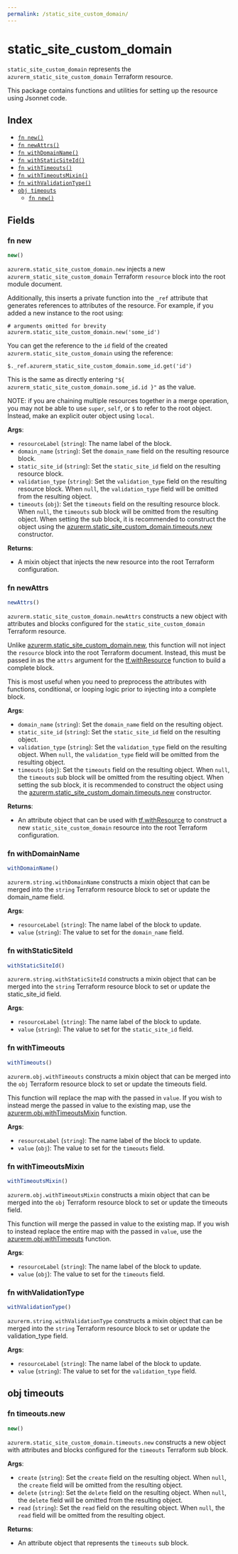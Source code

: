 ```yaml
---
permalink: /static_site_custom_domain/
---
```


# static_site_custom_domain

`static_site_custom_domain` represents the `azurerm_static_site_custom_domain` Terraform resource.



This package contains functions and utilities for setting up the resource using Jsonnet code.


## Index

* [`fn new()`](#fn-new)
* [`fn newAttrs()`](#fn-newattrs)
* [`fn withDomainName()`](#fn-withdomainname)
* [`fn withStaticSiteId()`](#fn-withstaticsiteid)
* [`fn withTimeouts()`](#fn-withtimeouts)
* [`fn withTimeoutsMixin()`](#fn-withtimeoutsmixin)
* [`fn withValidationType()`](#fn-withvalidationtype)
* [`obj timeouts`](#obj-timeouts)
  * [`fn new()`](#fn-timeoutsnew)

## Fields

### fn new

```ts
new()
```


`azurerm.static_site_custom_domain.new` injects a new `azurerm_static_site_custom_domain` Terraform `resource`
block into the root module document.

Additionally, this inserts a private function into the `_ref` attribute that generates references to attributes of the
resource. For example, if you added a new instance to the root using:

    # arguments omitted for brevity
    azurerm.static_site_custom_domain.new('some_id')

You can get the reference to the `id` field of the created `azurerm.static_site_custom_domain` using the reference:

    $._ref.azurerm_static_site_custom_domain.some_id.get('id')

This is the same as directly entering `"${ azurerm_static_site_custom_domain.some_id.id }"` as the value.

NOTE: if you are chaining multiple resources together in a merge operation, you may not be able to use `super`, `self`,
or `$` to refer to the root object. Instead, make an explicit outer object using `local`.

**Args**:
  - `resourceLabel` (`string`): The name label of the block.
  - `domain_name` (`string`): Set the `domain_name` field on the resulting resource block.
  - `static_site_id` (`string`): Set the `static_site_id` field on the resulting resource block.
  - `validation_type` (`string`): Set the `validation_type` field on the resulting resource block. When `null`, the `validation_type` field will be omitted from the resulting object.
  - `timeouts` (`obj`): Set the `timeouts` field on the resulting resource block. When `null`, the `timeouts` sub block will be omitted from the resulting object. When setting the sub block, it is recommended to construct the object using the [azurerm.static_site_custom_domain.timeouts.new](#fn-timeoutsnew) constructor.

**Returns**:
- A mixin object that injects the new resource into the root Terraform configuration.


### fn newAttrs

```ts
newAttrs()
```


`azurerm.static_site_custom_domain.newAttrs` constructs a new object with attributes and blocks configured for the `static_site_custom_domain`
Terraform resource.

Unlike [azurerm.static_site_custom_domain.new](#fn-new), this function will not inject the `resource`
block into the root Terraform document. Instead, this must be passed in as the `attrs` argument for the
[tf.withResource](https://github.com/tf-libsonnet/core/tree/main/docs#fn-withresource) function to build a complete block.

This is most useful when you need to preprocess the attributes with functions, conditional, or looping logic prior to
injecting into a complete block.

**Args**:
  - `domain_name` (`string`): Set the `domain_name` field on the resulting object.
  - `static_site_id` (`string`): Set the `static_site_id` field on the resulting object.
  - `validation_type` (`string`): Set the `validation_type` field on the resulting object. When `null`, the `validation_type` field will be omitted from the resulting object.
  - `timeouts` (`obj`): Set the `timeouts` field on the resulting object. When `null`, the `timeouts` sub block will be omitted from the resulting object. When setting the sub block, it is recommended to construct the object using the [azurerm.static_site_custom_domain.timeouts.new](#fn-timeoutsnew) constructor.

**Returns**:
  - An attribute object that can be used with [tf.withResource](https://github.com/tf-libsonnet/core/tree/main/docs#fn-withresource) to construct a new `static_site_custom_domain` resource into the root Terraform configuration.


### fn withDomainName

```ts
withDomainName()
```

`azurerm.string.withDomainName` constructs a mixin object that can be merged into the `string`
Terraform resource block to set or update the domain_name field.



**Args**:
  - `resourceLabel` (`string`): The name label of the block to update.
  - `value` (`string`): The value to set for the `domain_name` field.


### fn withStaticSiteId

```ts
withStaticSiteId()
```

`azurerm.string.withStaticSiteId` constructs a mixin object that can be merged into the `string`
Terraform resource block to set or update the static_site_id field.



**Args**:
  - `resourceLabel` (`string`): The name label of the block to update.
  - `value` (`string`): The value to set for the `static_site_id` field.


### fn withTimeouts

```ts
withTimeouts()
```

`azurerm.obj.withTimeouts` constructs a mixin object that can be merged into the `obj`
Terraform resource block to set or update the timeouts field.

This function will replace the map with the passed in `value`. If you wish to instead merge the
passed in value to the existing map, use the [azurerm.obj.withTimeoutsMixin](TODO) function.

**Args**:
  - `resourceLabel` (`string`): The name label of the block to update.
  - `value` (`obj`): The value to set for the `timeouts` field.


### fn withTimeoutsMixin

```ts
withTimeoutsMixin()
```

`azurerm.obj.withTimeoutsMixin` constructs a mixin object that can be merged into the `obj`
Terraform resource block to set or update the timeouts field.

This function will merge the passed in value to the existing map. If you wish
to instead replace the entire map with the passed in `value`, use the [azurerm.obj.withTimeouts](TODO)
function.


**Args**:
  - `resourceLabel` (`string`): The name label of the block to update.
  - `value` (`obj`): The value to set for the `timeouts` field.


### fn withValidationType

```ts
withValidationType()
```

`azurerm.string.withValidationType` constructs a mixin object that can be merged into the `string`
Terraform resource block to set or update the validation_type field.



**Args**:
  - `resourceLabel` (`string`): The name label of the block to update.
  - `value` (`string`): The value to set for the `validation_type` field.


## obj timeouts



### fn timeouts.new

```ts
new()
```


`azurerm.static_site_custom_domain.timeouts.new` constructs a new object with attributes and blocks configured for the `timeouts`
Terraform sub block.



**Args**:
  - `create` (`string`): Set the `create` field on the resulting object. When `null`, the `create` field will be omitted from the resulting object.
  - `delete` (`string`): Set the `delete` field on the resulting object. When `null`, the `delete` field will be omitted from the resulting object.
  - `read` (`string`): Set the `read` field on the resulting object. When `null`, the `read` field will be omitted from the resulting object.

**Returns**:
  - An attribute object that represents the `timeouts` sub block.

